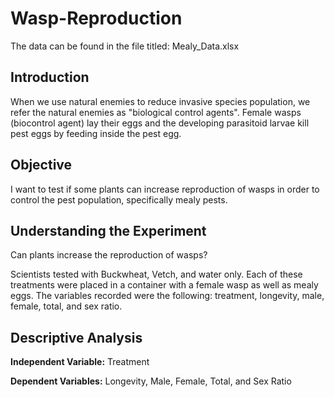 # Wasp-Reproduction
The data can be found in the file titled: Mealy_Data.xlsx

## Introduction

When we use natural enemies to reduce invasive species population, we refer the natural enemies as "biological control agents". Female wasps (biocontrol agent) lay their eggs and the developing parasitoid larvae kill pest eggs by feeding inside the pest egg. 

## Objective

I want to test if some plants can increase reproduction of wasps in order to control the pest population, specifically mealy pests.

## Understanding the Experiment

Can plants increase the reproduction of wasps? 

Scientists tested with Buckwheat, Vetch, and water only. Each of these treatments were placed in a container with a female wasp as well as mealy eggs. The variables recorded were the following: treatment, longevity, male, female, total, and sex ratio. 

## Descriptive Analysis

**Independent Variable:** Treatment

**Dependent Variables:** Longevity, Male, Female, Total, and Sex Ratio
